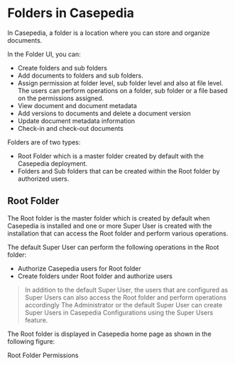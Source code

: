 # Folders in Casepedia

In Casepedia, a folder is a location where you can store and organize documents.

In the Folder UI, you can:

* Create folders and sub folders
* Add documents to folders and sub folders.
* Assign permission at folder level, sub folder level and also at file level. The users can perform operations on a folder, sub folder or a file based on the permissions assigned.
* View document and document metadata
* Add versions to documents and delete a document version
* Update document metadata information
* Check-in and check-out documents

Folders are of two types:

* Root Folder which is a master folder created by default with the Casepedia deployment.
* Folders and Sub folders that can be created within the Root folder by authorized users.

## Root Folder

The Root folder is the master folder which is created by default when Casepedia is installed and one or more Super User is created with the installation that can access the Root folder and perform various operations.

The default Super User can perform the following operations in the Root folder:

* Authorize Casepedia users for Root folder
* Create folders under Root folder and authorize users

> In addition to the default Super User, the users that are configured as Super Users can also access the Root folder and perform operations accordingly The Administrator or the default Super User can create Super Users in Casepedia Configurations using the Super Users feature.

The Root folder is displayed in Casepedia home page as shown in the following figure:

Root Folder Permissions

